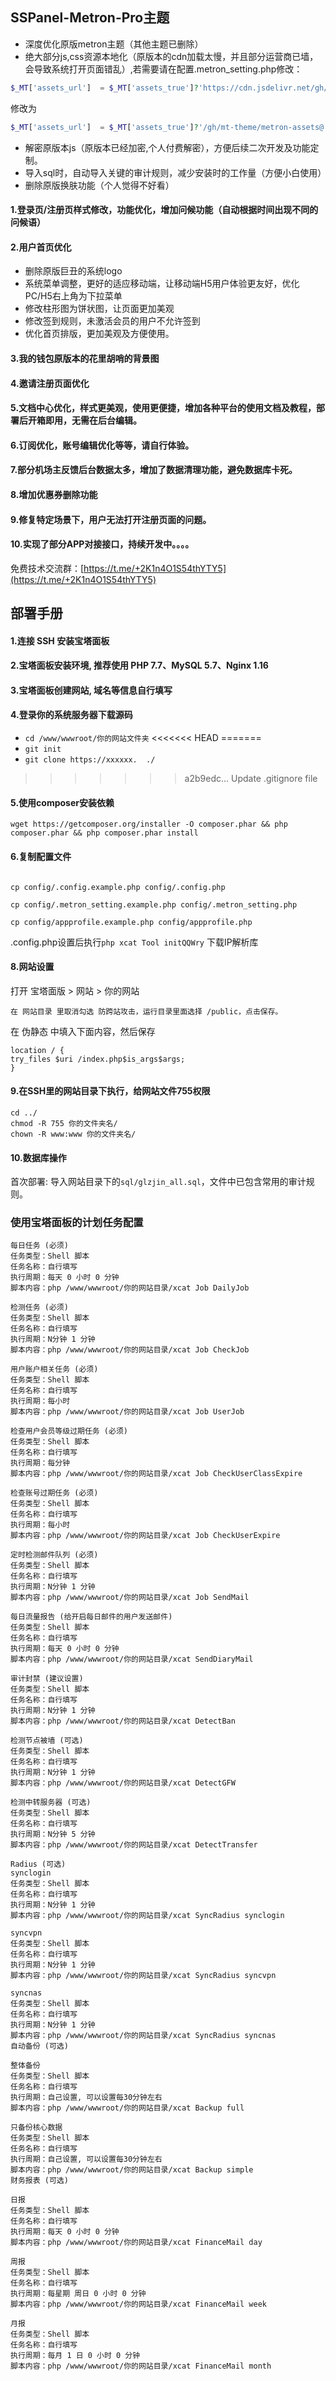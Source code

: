 ## SSPanel-Metron-Pro主题
- 深度优化原版metron主题（其他主题已删除）
- 绝大部分js,css资源本地化（原版本的cdn加载太慢，并且部分运营商已墙，会导致系统打开页面错乱）,若需要请在配置.metron_setting.php修改：
```php
$_MT['assets_url']  = $_MT['assets_true']?'https://cdn.jsdelivr.net/gh/mt-theme/metron-assets@'.$_MT['assets_bb'].'/metron' : '/theme/metron';
```
修改为
```php
$_MT['assets_url']  = $_MT['assets_true']?'/gh/mt-theme/metron-assets@'.$_MT['assets_bb'].'/metron' : '/theme/metron';
```
- 解密原版本js（原版本已经加密,个人付费解密），方便后续二次开发及功能定制。
- 导入sql时，自动导入关键的审计规则，减少安装时的工作量（方便小白使用）
- 删除原版换肤功能（个人觉得不好看）

#### 1.登录页/注册页样式修改，功能优化，增加问候功能（自动根据时间出现不同的问候语）
#### 2.用户首页优化 
- 删除原版巨丑的系统logo
- 系统菜单调整，更好的适应移动端，让移动端H5用户体验更友好，优化PC/H5右上角为下拉菜单
- 修改柱形图为饼状图，让页面更加美观
- 修改签到规则，未激活会员的用户不允许签到
- 优化首页排版，更加美观及方便使用。
#### 3.我的钱包原版本的花里胡哨的背景图
#### 4.邀请注册页面优化
#### 5.文档中心优化，样式更美观，使用更便捷，增加各种平台的使用文档及教程，部署后开箱即用，无需在后台编辑。
#### 6.订阅优化，账号编辑优化等等，请自行体验。
#### 7.部分机场主反馈后台数据太多，增加了数据清理功能，避免数据库卡死。
#### 8.增加优惠券删除功能
#### 9.修复特定场景下，用户无法打开注册页面的问题。
#### 10.实现了部分APP对接接口，持续开发中。。。。

免费技术交流群：[https://t.me/+2K1n4O1S54thYTY5](https://t.me/+2K1n4O1S54thYTY5)

## 部署手册
#### 1.连接 SSH 安装宝塔面板

#### 2.宝塔面板安装环境, 推荐使用 PHP 7.7、MySQL 5.7、Nginx 1.16

#### 3.宝塔面板创建网站, 域名等信息自行填写

#### 4.登录你的系统服务器下载源码
- `cd /www/wwwroot/你的网站文件夹`
<<<<<<< HEAD
=======
- `git init` 
- `git clone https://xxxxxx.  ./`
>>>>>>> a2b9edc... Update .gitignore file

#### 5.使用composer安装依赖


```shell
wget https://getcomposer.org/installer -O composer.phar && php composer.phar && php composer.phar install
```


#### 6.复制配置文件

```shell

cp config/.config.example.php config/.config.php

cp config/.metron_setting.example.php config/.metron_setting.php

cp config/appprofile.example.php config/appprofile.php
```

.config.php设置后执行`php xcat Tool initQQWry` 下载IP解析库

#### 8.网站设置

打开 宝塔面版 > 网站 > 你的网站


    在 网站目录 里取消勾选 防跨站攻击，运行目录里面选择 /public，点击保存。

在 伪静态 中填入下面内容，然后保存


```shell
location / {
try_files $uri /index.php$is_args$args;
}
```

#### 9.在SSH里的网站目录下执行，给网站文件755权限

```shell
cd ../
chmod -R 755 你的文件夹名/
chown -R www:www 你的文件夹名/
```

#### 10.数据库操作

首次部署: 导入网站目录下的`sql/glzjin_all.sql`，文件中已包含常用的审计规则。

### 使用宝塔面板的计划任务配置
```
每日任务 (必须)
任务类型：Shell 脚本
任务名称：自行填写
执行周期：每天 0 小时 0 分钟
脚本内容：php /www/wwwroot/你的网站目录/xcat Job DailyJob

检测任务 (必须)
任务类型：Shell 脚本
任务名称：自行填写
执行周期：N分钟 1 分钟
脚本内容：php /www/wwwroot/你的网站目录/xcat Job CheckJob

用户账户相关任务 (必须)
任务类型：Shell 脚本
任务名称：自行填写
执行周期：每小时
脚本内容：php /www/wwwroot/你的网站目录/xcat Job UserJob

检查用户会员等级过期任务 (必须)
任务类型：Shell 脚本
任务名称：自行填写
执行周期：每分钟
脚本内容：php /www/wwwroot/你的网站目录/xcat Job CheckUserClassExpire

检查账号过期任务 (必须)
任务类型：Shell 脚本
任务名称：自行填写
执行周期：每小时
脚本内容：php /www/wwwroot/你的网站目录/xcat Job CheckUserExpire

定时检测邮件队列 (必须)
任务类型：Shell 脚本
任务名称：自行填写
执行周期：N分钟 1 分钟
脚本内容：php /www/wwwroot/你的网站目录/xcat Job SendMail

每日流量报告 (给开启每日邮件的用户发送邮件)
任务类型：Shell 脚本
任务名称：自行填写
执行周期：每天 0 小时 0 分钟
脚本内容：php /www/wwwroot/你的网站目录/xcat SendDiaryMail

审计封禁 (建议设置)
任务类型：Shell 脚本
任务名称：自行填写
执行周期：N分钟 1 分钟
脚本内容：php /www/wwwroot/你的网站目录/xcat DetectBan

检测节点被墙 (可选)
任务类型：Shell 脚本
任务名称：自行填写
执行周期：N分钟 1 分钟
脚本内容：php /www/wwwroot/你的网站目录/xcat DetectGFW

检测中转服务器 (可选)
任务类型：Shell 脚本
任务名称：自行填写
执行周期：N分钟 5 分钟
脚本内容：php /www/wwwroot/你的网站目录/xcat DetectTransfer

Radius (可选)
synclogin
任务类型：Shell 脚本
任务名称：自行填写
执行周期：N分钟 1 分钟
脚本内容：php /www/wwwroot/你的网站目录/xcat SyncRadius synclogin

syncvpn
任务类型：Shell 脚本
任务名称：自行填写
执行周期：N分钟 1 分钟
脚本内容：php /www/wwwroot/你的网站目录/xcat SyncRadius syncvpn

syncnas
任务类型：Shell 脚本
任务名称：自行填写
执行周期：N分钟 1 分钟
脚本内容：php /www/wwwroot/你的网站目录/xcat SyncRadius syncnas
自动备份 (可选)

整体备份
任务类型：Shell 脚本
任务名称：自行填写
执行周期：自己设置, 可以设置每30分钟左右
脚本内容：php /www/wwwroot/你的网站目录/xcat Backup full

只备份核心数据
任务类型：Shell 脚本
任务名称：自行填写
执行周期：自己设置, 可以设置每30分钟左右
脚本内容：php /www/wwwroot/你的网站目录/xcat Backup simple
财务报表 (可选)

日报
任务类型：Shell 脚本
任务名称：自行填写
执行周期：每天 0 小时 0 分钟
脚本内容：php /www/wwwroot/你的网站目录/xcat FinanceMail day

周报
任务类型：Shell 脚本
任务名称：自行填写
执行周期：每星期 周日 0 小时 0 分钟
脚本内容：php /www/wwwroot/你的网站目录/xcat FinanceMail week

月报
任务类型：Shell 脚本
任务名称：自行填写
执行周期：每月 1 日 0 小时 0 分钟
脚本内容：php /www/wwwroot/你的网站目录/xcat FinanceMail month
```
